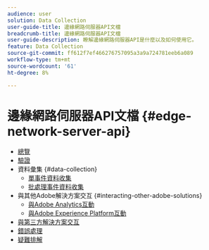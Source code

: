 ```yaml
---
audience: user
solution: Data Collection
user-guide-title: 邊緣網路伺服器API文檔
breadcrumb-title: 邊緣網路伺服器API文檔
user-guide-description: 瞭解邊緣網路伺服器API是什麼以及如何使用它。
feature: Data Collection
source-git-commit: ff612f7ef466276757095a3a9a724781eeb6a089
workflow-type: tm+mt
source-wordcount: '61'
ht-degree: 8%

---
```



# 邊緣網路伺服器API文檔 {#edge-network-server-api}


- [總覽](overview.md)
- [驗證](authentication.md)
- 資料彙集 {#data-collection}
   - [單事件資料收集](interactive-data-collection.md)
   - [批處理事件資料收集](non-interactive-data-collection.md)
- 與其他Adobe解決方案交互 {#interacting-other-adobe-solutions}
   - [與Adobe Analytics互動](interacting-adobe-analytics.md)
   - [與Adobe Experience Platform互動](interacting-experience-platform.md)
- [與第三方解決方案交互](interacting-third-party-solutions.md)
- [錯誤處理](error-handling.md)
- [疑難排解](troubleshooting.md)